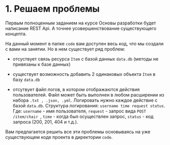 # 1.  Решаем проблемы


Первым полноценным заданием на курсе Основы разработки будет написание REST Api.
А точнее усовершенствование существующего концепта.

На данный момент в папке ```code``` вам доступен весь код, что мы создали с вами на занятии. Но в нем  существует ряд проблем:
+ отсуствует связь ресурса ```Item``` с базой данных ```data.db``` (методы не привязаны к базе данных)

+ существует возможность добавить 2 одинаковых объекта ```Item``` в базу ```data.db```

+ отсутвует файл логов, в котором отображаются действия пользователей. Файл может быть выполнен в любом расширении из набора ```.txt , .json, .yml```. 
Логировать нужно каждое действие с базой ```data.db```.
Структура логирования:
```username time request status```.
Где: ```username``` - имя пользователя, ```request``` - запрос вида ```POST /item/chair ```, ```time``` - когда был осуществлен запрос, ```status``` - код запроса (200, 201, 404 и т.д.).

Вам предлагается решить все эти проблемы основываясь на уже существующем коде проекта в директории ```code```.
